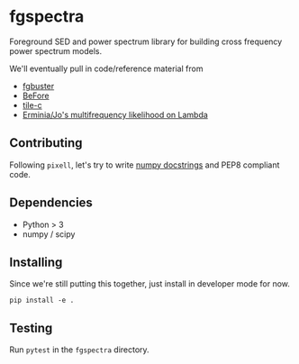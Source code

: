 # fgspectra
Foreground SED and power spectrum library for building cross frequency power spectrum models.

We'll eventually pull in code/reference material from
* [fgbuster](https://github.com/fgbuster/fgbuster)
* [BeFore](https://github.com/damonge/BFoRe_py)
* [tile-c](https://github.com/ACTCollaboration/tile-c)
* [Erminia/Jo's multifrequency likelihood on Lambda](https://lambda.gsfc.nasa.gov/product/act/act_fulllikelihood_get.cfm)


## Contributing
Following `pixell`, let's try to write [numpy docstrings](https://numpydoc.readthedocs.io/en/latest/format.html) and PEP8 compliant code.

## Dependencies
* Python > 3
* numpy / scipy

## Installing
Since we're still putting this together, just install in developer mode for now.

```
pip install -e .
```

## Testing

Run `pytest` in the `fgspectra` directory.
